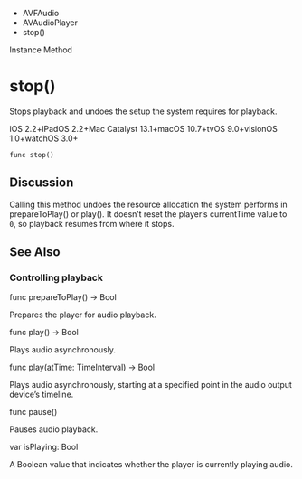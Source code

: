 

- AVFAudio
- AVAudioPlayer
-  stop() 

Instance Method

# stop()

Stops playback and undoes the setup the system requires for playback.

iOS 2.2+iPadOS 2.2+Mac Catalyst 13.1+macOS 10.7+tvOS 9.0+visionOS 1.0+watchOS 3.0+

``` source
func stop()
```

## Discussion

Calling this method undoes the resource allocation the system performs in prepareToPlay() or play(). It doesn’t reset the player’s currentTime value to `0`, so playback resumes from where it stops.

## See Also

### Controlling playback

func prepareToPlay() -> Bool

Prepares the player for audio playback.

func play() -> Bool

Plays audio asynchronously.

func play(atTime: TimeInterval) -> Bool

Plays audio asynchronously, starting at a specified point in the audio output device’s timeline.

func pause()

Pauses audio playback.

var isPlaying: Bool

A Boolean value that indicates whether the player is currently playing audio.

